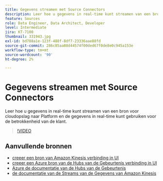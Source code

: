 ```yaml
---
title: Gegevens streamen met Source Connectors
description: Leer hoe u gegevens in real-time kunt streamen van een bron voor cloudopslag naar Platform en de gegevens in real-time kunt gebruiken voor de betrokkenheid van de klant.
feature: Sources
role: Data Engineer, Data Architect, Developer
level: Intermediate
jira: KT-7100
thumbnail: 331943.jpg
exl-id: bd788a1e-123f-488f-8df7-23336aae88fd
source-git-commit: 286c85aa88d44574f00ded67f0de8e0c945a153e
workflow-type: tm+mt
source-wordcount: '90'
ht-degree: 2%

---
```


# Gegevens streamen met Source Connectors

Leer hoe u gegevens in real-time kunt streamen van een bron voor cloudopslag naar Platform en de gegevens in real-time kunt gebruiken voor de betrokkenheid van de klant.


>[!VIDEO](https://video.tv.adobe.com/v/331943?learn=on&enablevpops)

## Aanvullende bronnen

* [ creeer een bron van Amazon Kinesis verbinding in UI ](https://experienceleague.adobe.com/docs/experience-platform/sources/ui-tutorials/create/cloud-storage/kinesis.html?lang=nl-NL)
* [ creeer een Azure bron van de Hubs van de Gebeurtenis verbinding in UI ](https://experienceleague.adobe.com/docs/experience-platform/sources/ui-tutorials/create/cloud-storage/eventhub.html?lang=nl-NL)
* [ Azure de documentatie van de Hubs van de Gebeurtenis ](https://docs.microsoft.com/en-us/azure/event-hubs/)
* [ de documentatie van de Streams van de Gegevens van Amazon Kinesis ](https://docs.aws.amazon.com/kinesis/index.html)
